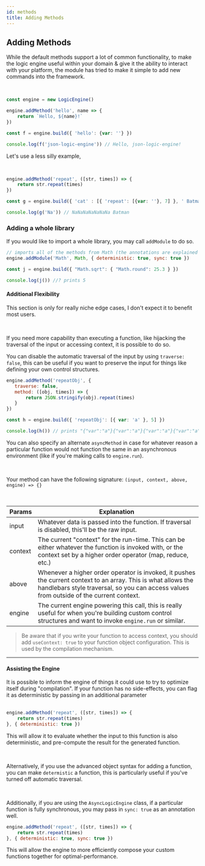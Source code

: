 ```yaml
---
id: methods
title: Adding Methods 
---
```


## Adding Methods

While the default methods support a lot of common functionality, to make the logic engine useful within your domain & give it the ability to interact with your platform, the module has tried to make it simple to add new commands into the framework.

<br/>


```js
const engine = new LogicEngine()

engine.addMethod('hello', name => {
    return `Hello, ${name}!`
})

const f = engine.build({ 'hello': {var: ''} })

console.log(f('json-logic-engine')) // Hello, json-logic-engine!
```

Let's use a less silly example,

<br/>


```js
engine.addMethod('repeat', ([str, times]) => {
    return str.repeat(times)
})

const g = engine.build({ 'cat' : [{ 'repeat': [{var: ''}, 7] }, ' Batman'] })

console.log(g('Na')) // NaNaNaNaNaNaNa Batman 
```

### Adding a whole library


If you would like to import a whole library, you may call `addModule` to do so.

```js
// imports all of the methods from Math (the annotations are explained below, and can be left off. They can help optimize your logic though.)
engine.addModule('Math', Math, { deterministic: true, sync: true })

const j = engine.build({ "Math.sqrt": { "Math.round": 25.3 } })

console.log(j()) //? prints 5
```


#### Additional Flexibility


This section is only for really niche edge cases, I don't expect it to benefit most users.

<br/>

If you need more capability than executing a function, like hijacking the traversal of the input or accessing context, it is possible to do so. 


You can disable the automatic traversal of the input by using `traverse: false`, this can be useful if you want to preserve the input for things like defining your own control structures.

```js
engine.addMethod('repeatObj', {
   traverse: false,
   method: ([obj, times]) => {
       return JSON.stringify(obj).repeat(times)
   }
})

const h = engine.build({ 'repeatObj': [{ var: 'a' }, 5] })

console.log(h()) // prints "{"var":"a"}{"var":"a"}{"var":"a"}{"var":"a"}{"var":"a"}"
```

You can also specify an alternate `asyncMethod` in case for whatever reason a particular function would not function the same in an asynchronous environment (like if you're making calls to `engine.run`).


<br/>


Your method can have the following signature:
`(input, context, above, engine) => {}`

<br/>


Params | Explanation
-- | --
input | Whatever data is passed into the function. If traversal is disabled, this'll be the raw input.
context | The current "context" for the run-time. This can be either whatever the function is invoked with, or the context set by a higher order operator (map, reduce, etc.)
above | Whenever a higher order operator is invoked, it pushes the current context to an array.  This is what allows the handlebars style traversal, so you can access values from outside of the current context.
engine | The current engine powering this call, this is really useful for when you're building custom control structures and want to invoke `engine.run` or similar.



> Be aware that if you write your function to access context, you should add `useContext: true` to your function object configuration. This is used by the compilation mechanism.

--- 

#### Assisting the Engine 

It is possible to inform the engine of things it could use to try to optimize itself during "compilation". If your function has no side-effects, you can flag it as deterministic by passing in an additional parameter <br/><br/>

```js
engine.addMethod('repeat', ([str, times]) => {
    return str.repeat(times)
}, { deterministic: true })
```

This will allow it to evaluate whether the input to this function is also deterministic, and pre-compute the result for the generated function.


<br/>

Alternatively, if you use the advanced object syntax for adding a function, you can make `determistic` a function, this is particularly useful if you've turned off automatic traversal.

<br/>

Additionally, if you are using the `AsyncLogicEngine` class, if a particular function is fully synchronous, you may pass in `sync: true` as an annotation well.


```js
engine.addMethod('repeat', ([str, times]) => {
    return str.repeat(times)
}, { deterministic: true, sync: true })
```

This will allow the engine to more efficiently compose your custom functions together for optimal-performance.
